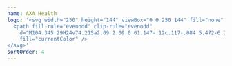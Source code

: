 ```yaml
---
name: AXA Health
logo: '<svg width="250" height="144" viewBox="0 0 250 144" fill="none" xmlns="http://www.w3.org/2000/svg">
  <path fill-rule="evenodd" clip-rule="evenodd"
    d="M104.345 29H24v74.215a2.09 2.09 0 01.147-.12c.117-.084 5.472-6.73 10.388-13.282 4.42-5.706 8.568-11.274 8.931-11.803.88-1.29 2.156-4.045 2.156-4.045h6.535s.204 2.544.393 3.162c.041.13.3.973.67 2.184 1.181 3.864 3.509 11.472 3.58 11.58l2.204-2.82-3.772-11.607s-.883-2.183-1.171-2.51h7.643a6.656 6.656 0 00.25 2.077c.3.958 1.948 6.868 1.948 6.868s5.21-6.531 5.514-7.003c.37-.58.594-1.244.651-1.93h6.367s-1.165.852-3.207 3.435l-7.412 9.415s.6 2 .874 3.003c.037.142.069.257.092.34.025.093.04.147.04.158 0 .018.11-.124.307-.375l.096-.123c1.735-2.199 9.61-12.547 10.102-13.43.122-.226.262-.462.406-.705.315-.53.654-1.1.882-1.698h6.21s.145 1.856.334 2.37L89.047 89.8c.433 1.21 1 2.989 1.616 4.92 1.495 4.688 3.28 10.284 4.14 10.894h-8.038a13.405 13.405 0 00-.379-2.835c-.345-1.234-3.25-10.574-3.25-10.574H70.402l-2.006 2.841s2.402 7.538 2.558 7.907c.259.667 1.409 2.661 1.409 2.661h-7.694s-.198-1.15-.273-1.631c-.06-.387-.73-2.507-.73-2.507s-1.742 1.91-2.216 2.795a38.375 38.375 0 00-.694 1.343h-6.006s-.202-1.15-.274-1.631c-.06-.387-.795-2.679-.795-2.679s-1.685 2.046-2.166 2.931c-.48.886-.681 1.379-.681 1.379h-5.965s1.682-1.601 2.27-2.288c.992-1.169 4.686-6.007 4.686-6.007l-1.48-5.126H37.69s-7.207 9.481-7.508 9.772c-.3.291-2.402 3.304-2.438 3.637H24v8.523h85.126V29.004L76.752 71.04h-4.889L104.345 29zM73.314 88.503s5.378-6.534 6.28-8.499c.098-.216.12-.032.12.058a9.064 9.064 0 00.165 2.222c.288 1.144 1.936 6.22 1.936 6.22h-8.501zm-32.668 0s5.382-6.534 6.283-8.499c.099-.216.12-.032.12.058a9.064 9.064 0 00.165 2.222c.288 1.144 1.934 6.22 1.934 6.22h-8.502zm21.421 8.109l-2.34 3.213-1.456-4.508 2.265-2.934s1.315 3.997 1.531 4.229zm121.058 8.12l.853-.231c1.147-.301 1.279-.457 1.279-1.868V85.059c0-1.607-.132-1.74-1.084-2.232l-1.201-.6v-.754l7.279-.658.361.265s-.133 1.64-.133 3.835v17.718c0 1.474.133 1.573 1.28 1.868l.853.231v.901h-9.487v-.901zm-59.672-.033l1.114-.231c.985-.229 1.28-.394 1.28-2.403v-15.63c0-2-.301-2.163-1.28-2.403l-1.114-.229v-.918h10.721v.918l-1.081.229c-1.051.3-1.279.393-1.279 2.402v6.82h7.345v-6.82c0-2-.231-2.102-1.279-2.402l-1.084-.229v-.918h10.724v.918l-1.084.229c-1.015.23-1.309.393-1.309 2.402v15.64c0 2 .3 2.132 1.309 2.403l1.084.231v.919h-10.724v-.919l1.084-.231c1.048-.301 1.279-.394 1.279-2.403v-7.31h-7.348v7.31c0 2 .228 2.102 1.279 2.403l1.081.231v.919H123.45l.003-.928zm25.244-7.673c0-5.706 4.232-8.886 8.559-8.886 4.526 0 7.346 2.264 7.445 8.198H153.89c.099 5.376 2.132 6.853 5.51 6.853a10.019 10.019 0 004.82-1.246v1.081a9.606 9.606 0 01-6.952 2.985c-5.718 0-8.571-3.411-8.571-8.985zm5.181-1.934l5.606-.3c0-3.97-.522-5.406-2.489-5.406-1.673 0-2.985 1.574-3.117 5.706zm17.901 1.54c-3.703.886-5.901 2.166-5.901 5.049 0 2.757 1.838 4.33 4.91 4.33 2.132 0 3.607-.952 4.427-2h.162c.36 1.277 1.51 2 3.411 2s3.214-.657 3.835-1.15v-.787a4.077 4.077 0 01-1.54-.327c-.622-.327-.754-.832-.754-2.033v-9.06c0-3.226-2.394-4.505-6.493-4.505-4.543 0-7.246 1.201-7.246 3.303 0 1.28.787 2.033 2.231 2.033 1.703 0 2.394-.82 2.556-2.886.066-.919.393-1.18 1.378-1.18 1.802 0 2.328.82 2.328 3.54v2.854l-3.304.82zm3.313.853v5.247c-.295.555-.919.964-1.829.949-1.28 0-2.232-.688-2.232-2.82 0-2.36.886-3.114 2.559-3.243l1.502-.132zm19.868-6.952v10.953c0 3.213 1.607 4.525 4.559 4.504a7.39 7.39 0 005.18-1.937v-.901c-.775.176-1.566.277-2.36.301-1.64 0-2.133-.655-2.133-2.295V90.533h3.934l.427-1.934h-4.361v-4.36h-1.868a9.052 9.052 0 01-5.444 5.507v.787h2.066zm10.262 14.199l.852-.231c1.081-.301 1.202-.457 1.202-1.868V85.059c0-1.607-.1-1.772-1.015-2.232l-1.202-.6v-.754l7.208-.658.36.265s-.132 1.64-.132 3.835v2.23a52.96 52.96 0 01-.099 3.247h.165c1.772-1.201 3.802-2.264 6.195-2.264 2.79 0 4.298 1.444 4.298 4.393v10.1c0 1.441.129 1.606 1.18 1.868l.853.231v.901h-9.144v-.901l.786-.198c.985-.262 1.084-.361 1.084-1.901v-8.808c0-2-.72-2.622-2.264-2.622-1.028.031-2.05.173-3.048.424v11.018c0 1.573.099 1.639 1.081 1.901l.787.198v.901h-9.147v-.901z"
    fill="currentColor" />
</svg>'
sortOrder: 4
---
```

